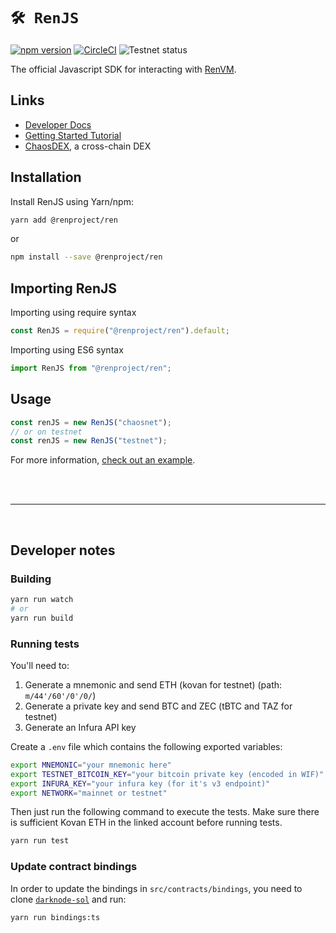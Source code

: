 # `🛠️ RenJS`

[![npm version](http://img.shields.io/npm/v/@renproject/ren.svg?style=flat)](https://npmjs.org/package/@renproject/ren "View this project on npm")
[![CircleCI](https://circleci.com/gh/renproject/ren-js.svg?style=shield&circle-token=6fc560c540eff6670e5675841d34b9769b887a49)](https://circleci.com/gh/renproject/ren-js)
![Testnet status](https://img.shields.io/endpoint?url=https://ren-status.herokuapp.com/api/shield/renproject/ren-js/testnet)

The official Javascript SDK for interacting with [RenVM](https://renproject.io).

## Links

* [Developer Docs](https://docs.renproject.io/developers/)
* [Getting Started Tutorial](https://docs.renproject.io/developers/tutorial/getting-started)
* [ChaosDEX](https://github.com/renproject/chaosdex), a cross-chain DEX

## Installation

Install RenJS using Yarn/npm:

```sh
yarn add @renproject/ren
```
or
```sh
npm install --save @renproject/ren
```

## Importing RenJS

Importing using require syntax

```typescript
const RenJS = require("@renproject/ren").default;
```

Importing using ES6 syntax

```typescript
import RenJS from "@renproject/ren";
```

## Usage

```typescript
const renJS = new RenJS("chaosnet");
// or on testnet
const renJS = new RenJS("testnet");
```

For more information, [check out an example](https://docs.renproject.io/developers/more-examples/bitcoin-payments).

<br />
<br />
<hr />
<br />

## Developer notes

### Building

```sh
yarn run watch
# or
yarn run build
```

### Running tests

You'll need to:

1. Generate a mnemonic and send ETH (kovan for testnet) (path: `m/44'/60'/0'/0/`)
2. Generate a private key and send BTC and ZEC (tBTC and TAZ for testnet)
3. Generate an Infura API key

Create a `.env` file which contains the following exported variables:

```sh
export MNEMONIC="your mnemonic here"
export TESTNET_BITCOIN_KEY="your bitcoin private key (encoded in WIF)"
export INFURA_KEY="your infura key (for it's v3 endpoint)"
export NETWORK="mainnet or testnet"
```

Then just run the following command to execute the tests. Make sure there is sufficient Kovan ETH in the linked account before running tests.

```sh
yarn run test
```

### Update contract bindings

In order to update the bindings in `src/contracts/bindings`, you need to clone [`darknode-sol`](https://github.com/renproject/darknode-sol) and run:

```sh
yarn run bindings:ts
```
